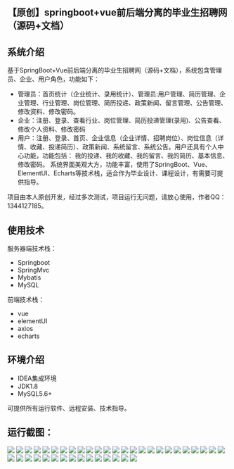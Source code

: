 ## 【原创】springboot+vue前后端分离的毕业生招聘网（源码+文档）

## 系统介绍

基于SpringBoot+Vue前后端分离的毕业生招聘网（源码+文档），系统包含管理员、企业、用户角色，功能如下：
- 管理员：首页统计（企业统计、录用统计）、管理员:用户管理、简历管理、企业管理、行业管理、岗位管理、简历投递、政策新闻、留言管理、公告管理、修改资料、修改密码。
- 企业：注册、登录、查看行业、岗位管理、简历投递管理(录用)、公告查看、 修改个人资料、修改密码
- 用户：注册、登录、首页、企业信息（企业详情、招聘岗位）、岗位信息（详情、收藏、投递简历）、政策新闻、系统留言、系统公告。用户还具有个人中心功能，功能包括：
我的投递、我的收藏、我的留言、我的简历、基本信息、修改密码。
系统界面美观大方，功能丰富，使用了SpringBoot、Vue、ElementUI、Echarts等技术栈，适合作为毕业设计、课程设计，有需要可提供指导。

项目由本人原创开发，经过多次测试，项目运行无问题，请放心使用，作者QQ：1344127185。

## 使用技术

服务器端技术栈：

- Springboot
- SpringMvc
- Mybatis
- MySQL

前端技术栈：

- vue
- elementUI
- axios
- echarts

## 环境介绍

- IDEA集成环境
- JDK1.8
- MySQL5.6+

可提供所有运行软件、远程安装、技术指导。

## 运行截图：
![](https://github.com/itcoderyhl/graduate-job-server/blob/main/images/1.png)
![](https://github.com/itcoderyhl/graduate-job-server/blob/main/images/2.png)
![](https://github.com/itcoderyhl/graduate-job-server/blob/main/images/3.png)
![](https://github.com/itcoderyhl/graduate-job-server/blob/main/images/4.png)
![](https://github.com/itcoderyhl/graduate-job-server/blob/main/images/5.png)
![](https://github.com/itcoderyhl/graduate-job-server/blob/main/images/6.png)
![](https://github.com/itcoderyhl/graduate-job-server/blob/main/images/7.png)
![](https://github.com/itcoderyhl/graduate-job-server/blob/main/images/8.png)
![](https://github.com/itcoderyhl/graduate-job-server/blob/main/images/9.png)
![](https://github.com/itcoderyhl/graduate-job-server/blob/main/images/10.png)
![](https://github.com/itcoderyhl/graduate-job-server/blob/main/images/11.png)
![](https://github.com/itcoderyhl/graduate-job-server/blob/main/images/12.png)
![](https://github.com/itcoderyhl/graduate-job-server/blob/main/images/13.png)
![](https://github.com/itcoderyhl/graduate-job-server/blob/main/images/14.png)
![](https://github.com/itcoderyhl/graduate-job-server/blob/main/images/15.png)
![](https://github.com/itcoderyhl/graduate-job-server/blob/main/images/16.png)
![](https://github.com/itcoderyhl/graduate-job-server/blob/main/images/17.png)
![](https://github.com/itcoderyhl/graduate-job-server/blob/main/images/18.png)
![](https://github.com/itcoderyhl/graduate-job-server/blob/main/images/19.png)
![](https://github.com/itcoderyhl/graduate-job-server/blob/main/images/20.png)
![](https://github.com/itcoderyhl/graduate-job-server/blob/main/images/21.png)
![](https://github.com/itcoderyhl/graduate-job-server/blob/main/images/22.png)
![](https://github.com/itcoderyhl/graduate-job-server/blob/main/images/23.png)
![](https://github.com/itcoderyhl/graduate-job-server/blob/main/images/24.png)
![](https://github.com/itcoderyhl/graduate-job-server/blob/main/images/25.png)
![](https://github.com/itcoderyhl/graduate-job-server/blob/main/images/26.png)
![](https://github.com/itcoderyhl/graduate-job-server/blob/main/images/27.png)
![](https://github.com/itcoderyhl/graduate-job-server/blob/main/images/28.png)
![](https://github.com/itcoderyhl/graduate-job-server/blob/main/images/29.png)
![](https://github.com/itcoderyhl/graduate-job-server/blob/main/images/30.png)
![](https://github.com/itcoderyhl/graduate-job-server/blob/main/images/31.png)
![](https://github.com/itcoderyhl/graduate-job-server/blob/main/images/32.png)
![](https://github.com/itcoderyhl/graduate-job-server/blob/main/images/33.png)
![](https://github.com/itcoderyhl/graduate-job-server/blob/main/images/34.png)
![](https://github.com/itcoderyhl/graduate-job-server/blob/main/images/35.png)
![](https://github.com/itcoderyhl/graduate-job-server/blob/main/images/36.png)
![](https://github.com/itcoderyhl/graduate-job-server/blob/main/images/37.png)
![](https://github.com/itcoderyhl/graduate-job-server/blob/main/images/38.png)
![](https://github.com/itcoderyhl/graduate-job-server/blob/main/images/39.png)
![](https://github.com/itcoderyhl/graduate-job-server/blob/main/images/40.png)

